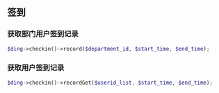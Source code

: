 ## 签到

### 获取部门用户签到记录
```php
$ding->checkin()->record($department_id, $start_time, $end_time);
```

### 获取用户签到记录
```php
$ding->checkin()->recordGet($userid_list, $start_time, $end_time);
```